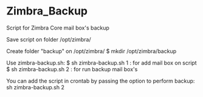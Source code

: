 # Zimbra_Backup
Script for Zimbra Core mail box's backup

Save script on folder /opt/zimbra/

Create folder "backup" on /opt/zimbra/
$ mkdir /opt/zimbra/backup

Use zimbra-backup.sh:
$ sh zimbra-backup.sh 1 : for add mail box on script
$ sh zimbra-backup.sh 2 : for run backup mail box's

You can add the script in crontab by passing the option to perform backup:
sh zimbra-backup.sh 2
